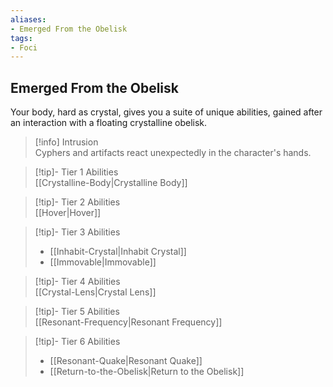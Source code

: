 ```yaml
---
aliases:
- Emerged From the Obelisk
tags:
- Foci
---
```


  
## Emerged From the Obelisk  
Your body, hard as crystal, gives you a suite of unique abilities, gained after an interaction with a floating crystalline obelisk.  
 >[!info] Intrusion  
>Cyphers and artifacts react unexpectedly in the character's hands.   

>[!tip]- Tier 1 Abilities  
>[[Crystalline-Body|Crystalline Body]]  

>[!tip]- Tier 2 Abilities  
>[[Hover|Hover]]  

>[!tip]- Tier 3 Abilities  
>- [[Inhabit-Crystal|Inhabit Crystal]]  
>- [[Immovable|Immovable]]  

>[!tip]- Tier 4 Abilities  
>[[Crystal-Lens|Crystal Lens]]  

>[!tip]- Tier 5 Abilities  
>[[Resonant-Frequency|Resonant Frequency]]  

>[!tip]- Tier 6 Abilities  
>- [[Resonant-Quake|Resonant Quake]]  
>- [[Return-to-the-Obelisk|Return to the Obelisk]]